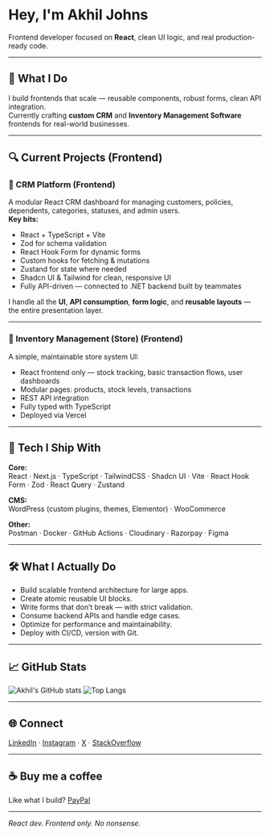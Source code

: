 # Hey, I'm Akhil Johns

Frontend developer focused on **React**, clean UI logic, and real production-ready code.

---

## 🚀 What I Do

I build frontends that scale — reusable components, robust forms, clean API integration.  
Currently crafting **custom CRM** and **Inventory Management Software** frontends for real-world businesses.

---

## 🔍 Current Projects (Frontend)

### 📌 CRM Platform (Frontend)

A modular React CRM dashboard for managing customers, policies, dependents, categories, statuses, and admin users.  
**Key bits:**
- React + TypeScript + Vite
- Zod for schema validation
- React Hook Form for dynamic forms
- Custom hooks for fetching & mutations
- Zustand for state where needed
- Shadcn UI & Tailwind for clean, responsive UI
- Fully API-driven — connected to .NET backend built by teammates

I handle all the **UI**, **API consumption**, **form logic**, and **reusable layouts** — the entire presentation layer.

---

### 📌 Inventory Management (Store) (Frontend)

A simple, maintainable store system UI:
- React frontend only — stock tracking, basic transaction flows, user dashboards
- Modular pages: products, stock levels, transactions
- REST API integration
- Fully typed with TypeScript
- Deployed via Vercel

---

## 🧩 Tech I Ship With

**Core:**  
React · Next.js · TypeScript · TailwindCSS · Shadcn UI · Vite · React Hook Form · Zod · React Query · Zustand

**CMS:**  
WordPress (custom plugins, themes, Elementor) · WooCommerce

**Other:**  
Postman · Docker · GitHub Actions · Cloudinary · Razorpay · Figma

---

## 🛠️ What I Actually Do

- Build scalable frontend architecture for large apps.
- Create atomic reusable UI blocks.
- Write forms that don’t break — with strict validation.
- Consume backend APIs and handle edge cases.
- Optimize for performance and maintainability.
- Deploy with CI/CD, version with Git.

---

## 📈 GitHub Stats

![Akhil's GitHub stats](https://github-readme-stats.vercel.app/api?username=akhiljohns&show_icons=true&theme=tokyonight)
![Top Langs](https://github-readme-stats.vercel.app/api/top-langs/?username=akhiljohns&layout=compact&theme=tokyonight)

---

## 🌐 Connect

[LinkedIn](https://linkedin.com/in/akhil-johns) · [Instagram](https://instagram.com/_akhil_johns__) · [X](https://x.com/AKHILJOHNS3) · [StackOverflow](https://stackoverflow.com/users/22627949)

---

## ☕ Buy me a coffee

Like what I build? [PayPal](https://paypal.me/akhiljohns)

---

*React dev. Frontend only. No nonsense.*
